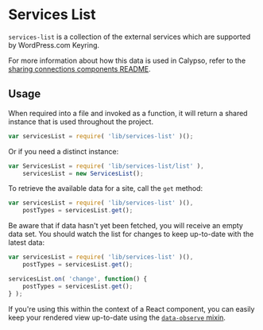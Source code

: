 Services List
=============

`services-list` is a collection of the external services which are supported by WordPress.com Keyring.

For more information about how this data is used in Calypso, refer to the [sharing connections components README](../../my-sites/sharing/connections/README.md).

## Usage

When required into a file and invoked as a function, it will return a shared instance that is used throughout the project.

```js
var servicesList = require( 'lib/services-list' )();
```

Or if you need a distinct instance:

```js
var ServicesList = require( 'lib/services-list/list' ),
	servicesList = new ServicesList();
```

To retrieve the available data for a site, call the `get` method:

```js
var servicesList = require( 'lib/services-list' )(),
	postTypes = servicesList.get();
```

Be aware that if data hasn't yet been fetched, you will receive an empty data set. You should watch the list for changes to keep up-to-date with the latest data:

```js
var servicesList = require( 'lib/services-list' )(),
	postTypes = servicesList.get();

servicesList.on( 'change', function() {
	postTypes = servicesList.get();
} );
```

If you're using this within the context of a React component, you can easily keep your rendered view up-to-date using the [`data-observe` mixin](../mixins/data-observe).
